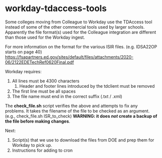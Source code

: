 # workday-tdaccess-tools

Some colleges moving from Colleague to Workday use the TDAccess tool instead of some of the other commercial tools used by larger schools. Apparently the file format(s) used for the Colleague integration are different than those used for the Workday ingest. 

For more information on the format for the various ISIR files. (e.g. IDSA22OP starts on page 40)
https://fsapartners.ed.gov/sites/default/files/attachments/2020-06/2122EDETechRef0620Final.pdf



Workday requires:
1. All lines must be 4300 characters
	1. Header and footer lines introduced by the tdclient must be removed
1. The first line must be all spaces
1. The file name must end in the correct suffix (.txt / .xml)

The __check_file.sh__ script verifies the above and attempts to fix any problems. It takes the filename of the file to be checked as an argument. (e.g., check_file.sh ISR_to_check) __WARNING: it does *not* create a backup of the file before making changes__.

Next:
1. Script(s) that we use to download the files from DOE and prep them for Workday to pick up.
2. Instructions for adding to cron
